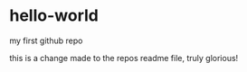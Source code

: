 # hello-world
my first github repo

this is a change made to the repos readme file, truly glorious!
